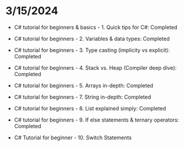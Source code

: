 # 3/15/2024
- C# tutorial for beginners & basics - 1. Quick tips for C#: Completed

- C# tutorial for beginners - 2. Variables & data types: Completed

- C# tutorial for beginners - 3. Type casting (implicity vs explicit): Completed

- C# tutorial for beginners - 4. Stack vs. Heap (Compiler deep dive): Completed

- C# tutorial for beginners - 5. Arrays in-depth: Completed

- C# tutorial for beginners - 7. String in-depth: Completed

- C# tutorial for beginners - 8. List explained simply: Completed

- C# tutorial for beginners - 9. If else statements & ternary operators: Completed

- C# Tutorial for beginner - 10. Switch Statements


